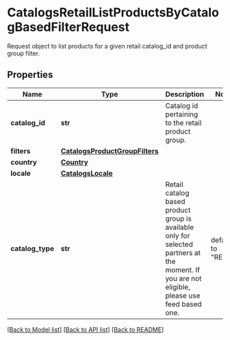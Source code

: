 # CatalogsRetailListProductsByCatalogBasedFilterRequest

Request object to list products for a given retail catalog_id and product group filter.

## Properties
Name | Type | Description | Notes
------------ | ------------- | ------------- | -------------
**catalog_id** | **str** | Catalog id pertaining to the retail product group. | 
**filters** | [**CatalogsProductGroupFilters**](CatalogsProductGroupFilters.md) |  | 
**country** | [**Country**](Country.md) |  | 
**locale** | [**CatalogsLocale**](CatalogsLocale.md) |  | 
**catalog_type** | **str** | Retail catalog based product group is available only for selected partners at the moment. If you are not eligible, please use feed based one. | defaults to "RETAIL"

[[Back to Model list]](../README.md#documentation-for-models) [[Back to API list]](../README.md#documentation-for-api-endpoints) [[Back to README]](../README.md)


